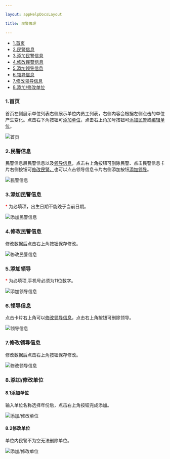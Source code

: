 ```yaml
---

layout: appHelpDocsLayout

title: 民警管理

---
```

<ul>
   <li><a href="#home">1.首页</a></li>
   <li><a href="#policeInfo">2.民警信息</a></li>
   <li><a href="#add_mj">3.添加民警信息</a></li>
   <li><a href="#edit_mj">4.修改民警信息</a></li>
   <li><a href="#add_ld">5.添加领导信息</a></li>
   <li><a href="#ld_info">6.领导信息</a></li>
   <li><a href="#ld_info">7.修改领导信息</a></li>
   <li><a href="#edit_dw">8.添加/修改单位</a></li>
</ul>

### <span id="home">1.首页</span>

<span style="text-align: left;">首页左侧展示单位列表右侧展示单位内员工列表，右侧内容会根据左侧点击的单位产生变化。点击右下角按钮可<a href="#edit_dw">添加单位</a>，点击右上角加号按钮可<a href="#add_mj">添加民警</a>或<a href="#edit_dw">编辑单位</a>。</span>

![首页](./img/policemanageipad/home.jpg)

### <span id="policeInfo">2.民警信息</span>

<span style="text-align: left;">民警信息展民警信息以及<a href="#ld_info">领导信息</a>，点击右上角按钮可删除民警、点击民警信息卡片右侧按钮可<a href="#edit_mj">修改民警、</a>也可以点击领导信息卡片右侧添加按钮<a href="#add_ld">添加领导</a>。</span>

![民警信息](./img/policemanageipad/police_info.jpg)

### <span id="add_mj">3.添加民警信息</span>

<span style="color:red;">*</span> 为必填项，出生日期不能晚于当前日期。

![添加民警信息](./img/policemanageipad/add_mj.jpg)

### <span id="edit_mj">4.修改民警信息</span>

修改数据后点击右上角按钮保存修改。

![修改民警信息](./img/policemanageipad/edit_mj.jpg)

### <span id="add_ld">5.添加领导</span>

<span style="color:red;">*</span>&nbsp;为必填项,手机号必须为11位数字。

![添加领导信息](./img/policemanageipad/add_lingdao.jpg)

### <span id="ld_info">6.领导信息</span>

点击卡片右上角可以<a href="#edit_ld">修改领导信息</a>，点击右上角按钮可删除领导。

![领导信息](./img/policemanageipad/ld_info.jpg)

### <span id="edit_ld">7.修改领导信息</span>

修改数据后点击右上角按钮保存修改。

![修改领导信息](./img/policemanageipad/edit_ld.jpg)

### <span id="edit_dw">8.添加/修改单位</span>

#### 8.1添加单位
输入单位名称选择年份后，点击右上角按钮完成添加。

![添加/修改单位](./img/policemanageipad/add_dw.jpg)<br>

#### 8.2修改单位
单位内民警不为空无法删除单位。

![添加/修改单位](./img/policemanageipad/edit_dw.jpg)

